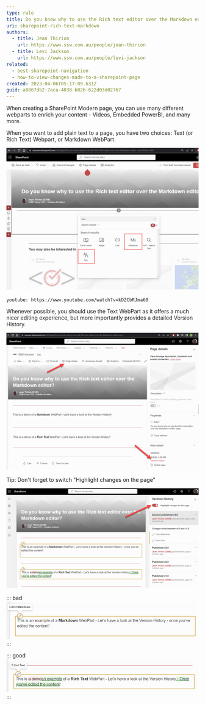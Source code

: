 ```yaml
---
type: rule
title: Do you know why to use the Rich text editor over the Markdown editor?
uri: sharepoint-rich-text-markdown
authors:
  - title: Jean Thirion
    url: https://www.ssw.com.au/people/jean-thirion
  - title: Levi Jackson
    url: https://www.ssw.com.au/people/levi-jackson
related:
  - best-sharepoint-navigation
  - how-to-view-changes-made-to-a-sharepoint-page
created: 2023-04-06T05:17:09.631Z
guid: a8867db2-7aca-4038-b826-622d03d02767
---
```

When creating a SharePoint Modern page, you can use many different webparts to enrich your content - Videos, Embedded PowerBI, and many more. 

When you want to add plain text to a page, you have two choices: Text (or Rich Text) Webpart, or Markdown WebPart.    

![Figure: The two common types of Text WebParts - "Text" and "Markdown"](md-vs-text-select.png)

<!--endintro-->

`youtube: https://www.youtube.com/watch?v=kDZCbRJma60`

Whenever possible, you should use the Text WebPart as it offers a much nicer editing experience, but more importantly provides a detailed Version History.

![Figure: You can navigate to the page version history through "Page Details" | "Version History"](version-history-nav.png)

Tip: Don't forget to switch "Highlight changes on the page" 

![Figure: Don't forget this switch oe you won't see the detailed changes](tick-the-highlight-switch.png)

::: bad
![Figure: Bad Example - Markdown WebPart - No detailed history, all I can tell is that something changed on that component](bad-example-md.png)
:::

::: good
![Figure: Good example – Rich Text WebPart - I can very easily tell what's been added/removed from the content](good-example-text.png)
:::